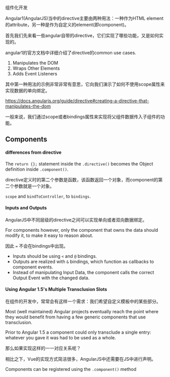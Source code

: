 组件化开发

Angular1(AngularJS)当中的directive主要由两种用法：一种作为HTML element的attribute，另一种是作为自定义的element(即component)。

首先我们先来看一些angular自带的directive，它们实现了哪些功能，又是如何实现的。

angular1的官方文档中详细介绍了directive的common use cases.

1. Manipulates the DOM
2. Wraps Other Elements
3. Adds Event Listeners

其中第一种用法的示例非常非常有意思，它向我们演示了如何不使用scope属性来实现数据的单向绑定。

https://docs.angularjs.org/guide/directive#creating-a-directive-that-manipulates-the-dom

一般来说，我们通过scope或者bindings属性来实现将父组件数据传入子组件的功能。

## Components

#### differences from directive

The `return {};` statement inside the `.directive()` becomes the Object definition inside `.component()`.

directive定义时的第二个参数是函数，该函数返回一个对象，而component的第二个参数就是一个对象。

`scope` and `bindToController`,  to `bindings`.

#### Inputs and Outputs

AngularJS中不同层级的directive之间可以实现单向或者双向数据绑定。

For components however, only the component that owns the data should modify it, to make it easy to reason about.

因此 `=` 不会在bindings中出现。

- Inputs should be using `<` and `@` bindings.
- Outputs are realized with `&` bindings, which function as callbacks to component events.
- Instead of manipulating Input Data, the component calls the correct Output Event with the changed data.

#### Using Angular 1.5's Multiple Transclusion Slots

在组件的开发中，常常会有这样一个需求：我们希望自定义模板中的某些部分。

Most (well maintained) Angular projects eventually reach the point where they would benefit from having a few generic components that use transclusion.

Prior to Angular 1.5 a component could only transclude a single entry: whatever you gave it was had to be used as a whole.

那么如果实现这样的一一对应关系呢？

相比之下，Vue的实现方式简洁很多，AngularJS中还需要在JS中进行声明。

Components can be registered using the `.component()` method
